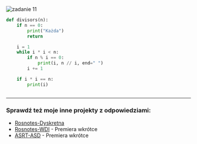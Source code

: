 <picture>
  <source srcset="../../srt/zbior_zadan/11.png" media="(prefers-color-scheme: light)">
  <source srcset="../../srt/zbior_zadan/black_11.png" media="(prefers-color-scheme: dark)">
  <img src="../../srt/zbior_zadan/black_11.png" alt="zadanie 11">
</picture>

```python
def divisors(n):
    if n == 0:
        print("Każda")
        return

    i = 1
    while i * i < n:
        if n % i == 0:
            print(i, n // i, end=" ")
        i += 1

    if i * i == n:
        print(i)



```

---
### Sprawdź też moje inne projekty z odpowiedziami:
- [Rosnotes-Dyskretna](https://github.com/kamilGie/Rosnotes-Dyskretna)
- [Rosnotes-WDI](https://github.com/kamilGie/Rosnotes-WDI) - Premiera wkrótce
- [ASRT-ASD](https://github.com/kamilGie/Rosnotes-Dyskretna) - Premiera wkrótce
